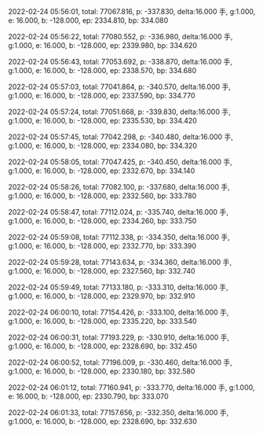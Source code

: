 2022-02-24 05:56:01, total: 77067.816, p: -337.830, delta:16.000 手, g:1.000, e: 16.000, b: -128.000, ep: 2334.810, bp: 334.080

2022-02-24 05:56:22, total: 77080.552, p: -336.980, delta:16.000 手, g:1.000, e: 16.000, b: -128.000, ep: 2339.980, bp: 334.620

2022-02-24 05:56:43, total: 77053.692, p: -338.870, delta:16.000 手, g:1.000, e: 16.000, b: -128.000, ep: 2338.570, bp: 334.680

2022-02-24 05:57:03, total: 77041.864, p: -340.570, delta:16.000 手, g:1.000, e: 16.000, b: -128.000, ep: 2337.590, bp: 334.770

2022-02-24 05:57:24, total: 77051.668, p: -339.830, delta:16.000 手, g:1.000, e: 16.000, b: -128.000, ep: 2335.530, bp: 334.420

2022-02-24 05:57:45, total: 77042.298, p: -340.480, delta:16.000 手, g:1.000, e: 16.000, b: -128.000, ep: 2334.080, bp: 334.320

2022-02-24 05:58:05, total: 77047.425, p: -340.450, delta:16.000 手, g:1.000, e: 16.000, b: -128.000, ep: 2332.670, bp: 334.140

2022-02-24 05:58:26, total: 77082.100, p: -337.680, delta:16.000 手, g:1.000, e: 16.000, b: -128.000, ep: 2332.560, bp: 333.780

2022-02-24 05:58:47, total: 77112.024, p: -335.740, delta:16.000 手, g:1.000, e: 16.000, b: -128.000, ep: 2334.260, bp: 333.750

2022-02-24 05:59:08, total: 77112.338, p: -334.350, delta:16.000 手, g:1.000, e: 16.000, b: -128.000, ep: 2332.770, bp: 333.390

2022-02-24 05:59:28, total: 77143.634, p: -334.360, delta:16.000 手, g:1.000, e: 16.000, b: -128.000, ep: 2327.560, bp: 332.740

2022-02-24 05:59:49, total: 77133.180, p: -333.310, delta:16.000 手, g:1.000, e: 16.000, b: -128.000, ep: 2329.970, bp: 332.910

2022-02-24 06:00:10, total: 77154.426, p: -333.100, delta:16.000 手, g:1.000, e: 16.000, b: -128.000, ep: 2335.220, bp: 333.540

2022-02-24 06:00:31, total: 77193.229, p: -330.910, delta:16.000 手, g:1.000, e: 16.000, b: -128.000, ep: 2328.690, bp: 332.450

2022-02-24 06:00:52, total: 77196.009, p: -330.460, delta:16.000 手, g:1.000, e: 16.000, b: -128.000, ep: 2330.180, bp: 332.580

2022-02-24 06:01:12, total: 77160.941, p: -333.770, delta:16.000 手, g:1.000, e: 16.000, b: -128.000, ep: 2330.790, bp: 333.070

2022-02-24 06:01:33, total: 77157.656, p: -332.350, delta:16.000 手, g:1.000, e: 16.000, b: -128.000, ep: 2328.690, bp: 332.630